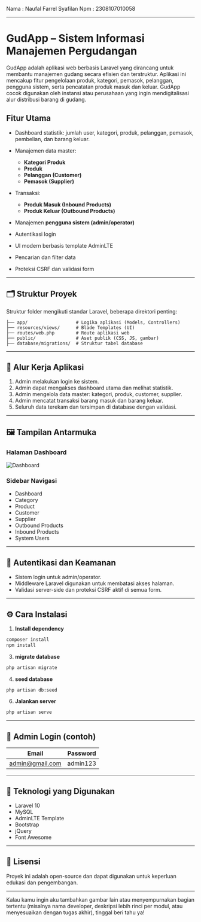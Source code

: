 Nama : Naufal Farrel Syafilan
Npm : 2308107010058

---

# GudApp – Sistem Informasi Manajemen Pergudangan

GudApp adalah aplikasi web berbasis Laravel yang dirancang untuk membantu manajemen gudang secara efisien dan terstruktur. Aplikasi ini mencakup fitur pengelolaan produk, kategori, pemasok, pelanggan, pengguna sistem, serta pencatatan produk masuk dan keluar. GudApp cocok digunakan oleh instansi atau perusahaan yang ingin mendigitalisasi alur distribusi barang di gudang.

## Fitur Utama

- Dashboard statistik: jumlah user, kategori, produk, pelanggan, pemasok, pembelian, dan barang keluar.
- Manajemen data master:

  - **Kategori Produk**
  - **Produk**
  - **Pelanggan (Customer)**
  - **Pemasok (Supplier)**

- Transaksi:

  - **Produk Masuk (Inbound Products)**
  - **Produk Keluar (Outbound Products)**

- Manajemen **pengguna sistem (admin/operator)**
- Autentikasi login
- UI modern berbasis template AdminLTE
- Pencarian dan filter data
- Proteksi CSRF dan validasi form

---

## 🗂️ Struktur Proyek

Struktur folder mengikuti standar Laravel, beberapa direktori penting:

```
├── app/                  # Logika aplikasi (Models, Controllers)
├── resources/views/      # Blade Templates (UI)
├── routes/web.php        # Route aplikasi web
├── public/               # Aset publik (CSS, JS, gambar)
├── database/migrations/  # Struktur tabel database
```

---

## 🧾 Alur Kerja Aplikasi

1. Admin melakukan login ke sistem.
2. Admin dapat mengakses dashboard utama dan melihat statistik.
3. Admin mengelola data master: kategori, produk, customer, supplier.
4. Admin mencatat transaksi barang masuk dan barang keluar.
5. Seluruh data terekam dan tersimpan di database dengan validasi.

---

## 🖼️ Tampilan Antarmuka

### Halaman Dashboard

![Dashboard](https://github.com/naufalfarel/PBW-UAS-Project-Management-Pergudangan/blob/main/screenshots/dashboard.png)

### Sidebar Navigasi

- Dashboard
- Category
- Product
- Customer
- Supplier
- Outbound Products
- Inbound Products
- System Users

---

## 🔐 Autentikasi dan Keamanan

- Sistem login untuk admin/operator.
- Middleware Laravel digunakan untuk membatasi akses halaman.
- Validasi server-side dan proteksi CSRF aktif di semua form.

---

## ⚙️ Cara Instalasi

1. **Install dependency**

```bash
composer install
npm install
```

3. **migrate database**

```bash
php artisan migrate
```

4. **seed database**

```bash
php artisan db:seed
```

6. **Jalankan server**

```bash
php artisan serve
```

---

## 👤 Admin Login (contoh)

| Email                                       | Password |
| ------------------------------------------- | -------- |
| [admin@gmail.com](mailto:admin@gudapp.test) | admin123 |

---

## 📌 Teknologi yang Digunakan

- Laravel 10
- MySQL
- AdminLTE Template
- Bootstrap
- jQuery
- Font Awesome

---

## 📄 Lisensi

Proyek ini adalah open-source dan dapat digunakan untuk keperluan edukasi dan pengembangan.

---

Kalau kamu ingin aku tambahkan gambar lain atau menyempurnakan bagian tertentu (misalnya nama developer, deskripsi lebih rinci per modul, atau menyesuaikan dengan tugas akhir), tinggal beri tahu ya!
